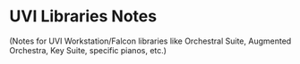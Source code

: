 # UVI Libraries Notes

(Notes for UVI Workstation/Falcon libraries like Orchestral Suite, Augmented Orchestra, Key Suite, specific pianos, etc.)
